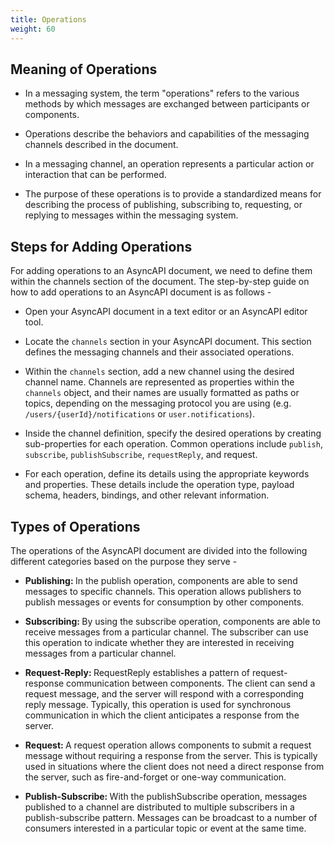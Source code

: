 ```yaml
---
title: Operations
weight: 60
---
```


## Meaning of Operations

- In a messaging system, the term "operations" refers to the various methods by which messages are exchanged between participants or components. 

- Operations describe the behaviors and capabilities of the messaging channels described in the document.

- In a messaging channel, an operation represents a particular action or interaction that can be performed. 

- The purpose of these operations is to provide a standardized means for describing the process of publishing, subscribing to, requesting, or replying to messages within the messaging system.

## Steps for Adding Operations

For adding operations to an AsyncAPI document, we need to define them within the channels section of the document. The step-by-step guide on how to add operations to an AsyncAPI document is as follows - 

- Open your AsyncAPI document in a text editor or an AsyncAPI editor tool.

- Locate the `channels` section in your AsyncAPI document. This section defines the messaging channels and their associated operations.

- Within the `channels` section, add a new channel using the desired channel name. Channels are represented as properties within the `channels` object, and their names are usually formatted as paths or topics, depending on the messaging protocol you are using (e.g. `/users/{userId}/notifications` or `user.notifications`).

- Inside the channel definition, specify the desired operations by creating sub-properties for each operation. Common operations include `publish`, `subscribe`, `publishSubscribe`, `requestReply`, and request.

- For each operation, define its details using the appropriate keywords and properties. These details include the operation type, payload schema, headers, bindings, and other relevant information.

## Types of Operations 

The operations of the AsyncAPI document are divided into the following different categories based on the purpose they serve -

- <b> Publishing: </b> In the publish operation, components are able to send messages to specific channels. This operation allows publishers to publish messages or events for consumption by other components.

- <b> Subscribing: </b> By using the subscribe operation, components are able to receive messages from a particular channel. The subscriber can use this operation to indicate whether they are interested in receiving messages from a particular channel.

- <b> Request-Reply: </b> RequestReply establishes a pattern of request-response communication between components. The client can send a request message, and the server will respond with a corresponding reply message. Typically, this operation is used for synchronous communication in which the client anticipates a response from the server.

- <b> Request: </b> A request operation allows components to submit a request message without requiring a response from the server. This is typically used in situations where the client does not need a direct response from the server, such as fire-and-forget or one-way communication.

- <b> Publish-Subscribe: </b> With the publishSubscribe operation, messages published to a channel are distributed to multiple subscribers in a publish-subscribe pattern. Messages can be broadcast to a number of consumers interested in a particular topic or event at the same time.

